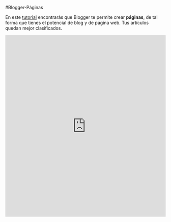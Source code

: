 #Blogger-Páginas

En este [tutorial](https://docs.google.com/presentation/d/1hO8Nh6yMMdQKO0lruC9MjR8O6EiBDGR7mv08c5UUuQA/pub?start=false&amp;loop=false&amp;delayms=3000) encontrarás que Blogger te permite crear **páginas**, de tal forma que tienes el potencial de blog y de página web. Tus artículos quedan mejor clasificados.

<iframe width="100%" height="569" src="https://docs.google.com/presentation/d/1hO8Nh6yMMdQKO0lruC9MjR8O6EiBDGR7mv08c5UUuQA/embed?start=false&amp;loop=false&amp;delayms=3000" frameborder="0" allowfullscreen="allowfullscreen" mozallowfullscreen="mozallowfullscreen" webkitallowfullscreen="webkitallowfullscreen"></iframe>

